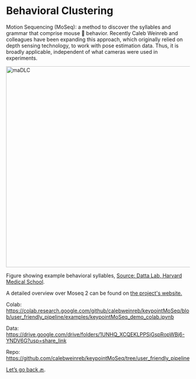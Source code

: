 # Behavioral Clustering

Motion Sequencing (MoSeq): a method to discover the syllables and grammar that comprise mouse 🐁 behavior. Recently Caleb Weinreb and colleagues have been expanding this approach, which originally relied on depth sensing technology, to work with pose estimation data. Thus, it is broadly applicable, independent of what cameras were used in experiments.

<img src="https://dattalab.github.io/moseq2-website/images/crowd_movie_example.gif?format=2500w" width="550" title="maDLC" alt="maDLC" align="center" vspace = "0">

Figure showing example behavioral syllables, [Source: Datta Lab, Harvard Medical School](https://dattalab.github.io/moseq2-website/index.html).

A detailed overview over Moseq 2 can be found on <a href="https://dattalab.github.io/moseq2-website/index.html" target="_blank">the project's website.</a>

Colab: https://colab.research.google.com/github/calebweinreb/keypointMoSeq/blob/user_friendly_pipeline/examples/keypointMoSeq_demo_colab.ipynb

Data: https://drive.google.com/drive/folders/1UNHQ_XCQEKLPPSjGspRopWBj6-YNDV6G?usp=share_link

Repo: https://github.com/calebweinreb/keypointMoSeq/tree/user_friendly_pipeline

[Let’s go back 🔙](Day4_Practicals.md).
